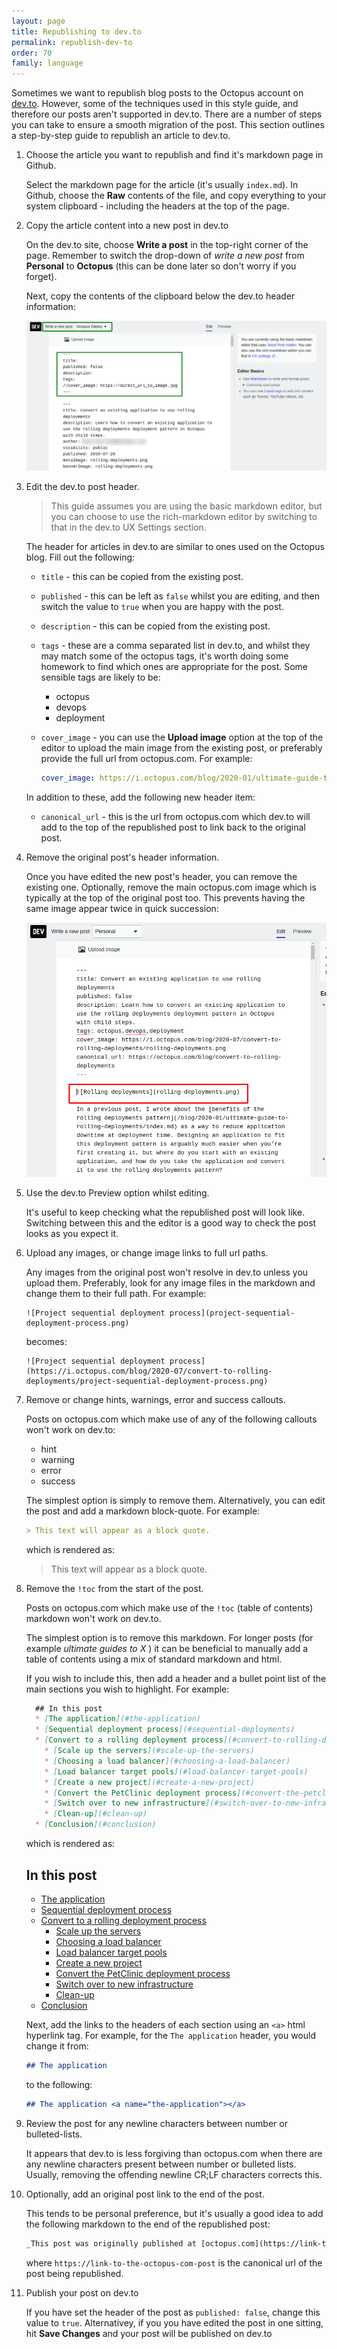 ```yaml
---
layout: page
title: Republishing to dev.to
permalink: republish-dev-to
order: 70
family: language
---
```


Sometimes we want to republish blog posts to the Octopus account on [dev.to](https://dev.to/octopus/). However, some of the techniques used in this style guide, and therefore our posts aren't supported in dev.to. There are a number of steps you can take to ensure a smooth migration of the post. This section outlines a step-by-step guide to republish an article to dev.to.

1. Choose the article you want to republish and find it's markdown page in Github.

   Select the markdown page for the article (it's usually `index.md`). In Github, choose the **Raw** contents of the file, and copy everything to your system clipboard - including the headers at the top of the page.

1. Copy the article content into a new post in dev.to 

   On the dev.to site, choose **Write a post** in the top-right corner of the page. Remember to switch the drop-down of *write a new post* from **Personal** to **Octopus** (this can be done later so don't worry if you forget). 
   
   Next, copy the contents of the clipboard below the dev.to header information:

   ![Republish copy content](republishing-post-copy-content.png "width=500")

1. Edit the dev.to post header.

   > This guide assumes you are using the basic markdown editor, but you can choose to use the rich-markdown editor by switching to that in the dev.to UX Settings section.

   The header for articles in dev.to are similar to ones used on the Octopus blog. Fill out the following:

   - `title` - this can be copied from the existing post.
   - `published` - this can be left as `false` whilst you are editing, and then switch the value to `true` when you are happy with the post.
   - `description` - this can be copied from the existing post.
   - `tags` - these are a comma separated list in dev.to, and whilst they may match some of the octopus tags, it's worth doing some homework to find which ones are appropriate for the post. Some sensible tags are likely to be:
     - octopus
     - devops
     - deployment
   - `cover_image` - you can use the **Upload image** option at the top of the editor to upload the main image from the existing post, or preferably provide the full url from octopus.com. For example:

      ```yml
      cover_image: https://i.octopus.com/blog/2020-01/ultimate-guide-to-rolling-deployments/rolling-deployments.png
      ```
   
   In addition to these, add the following new header item:
   - `canonical_url` - this is the url from octopus.com which dev.to will add to the top of the republished post to link back to the original post.

1. Remove the original post's header information.

   Once you have edited the new post's header, you can remove the existing one. Optionally, remove the main octopus.com image which is typically at the top of the original post too. This prevents having the same image appear twice in quick succession:

   ![Remove header image](republishing-post-remove-header-image.png "width=500")

1. Use the dev.to Preview option whilst editing.

   It's useful to keep checking what the republished post will look like. Switching between this and the editor is a good way to check the post looks as you expect it.

1. Upload any images, or change image links to full url paths.

   Any images from the original post won't resolve in dev.to unless you upload them. Preferably, look for any image files in the markdown and change them to their full path. For example:

   ```
   ![Project sequential deployment process](project-sequential-deployment-process.png)
   ```

   becomes:

   ```
   ![Project sequential deployment process](https://i.octopus.com/blog/2020-07/convert-to-rolling-deployments/project-sequential-deployment-process.png)
   ```

1. Remove or change hints, warnings, error and success callouts.

    Posts on octopus.com which make use of any of the following callouts won't work on dev.to:
    - hint
    - warning
    - error
    - success

    The simplest option is simply to remove them. Alternatively, you can edit the post and add a markdown block-quote. For example:

    ```md
    > This text will appear as a block quote.
    ```

    which is rendered as:

    > This text will appear as a block quote.

1. Remove the `!toc` from the start of the post.

    Posts on octopus.com which make use of the `!toc` (table of contents) markdown won't work on dev.to.

    The simplest option is to remove this markdown. For longer posts (for example *ultimate guides to X* ) it can be beneficial to manually add a table of contents using a mix of standard markdown and html.

    If you wish to include this, then add a header and a bullet point list of the main sections you wish to highlight. For example:

    ```md
      ## In this post
      * [The application](#the-application)
      * [Sequential deployment process](#sequential-deployments)
      * [Convert to a rolling deployment process](#convert-to-rolling-deployment)
        * [Scale up the servers](#scale-up-the-servers)
        * [Choosing a load balancer](#choosing-a-load-balancer)
        * [Load balancer target pools](#load-balancer-target-pools)
        * [Create a new project](#create-a-new-project)
        * [Convert the PetClinic deployment process](#convert-the-petclinic-deployment-process)
        * [Switch over to new infrastructure](#switch-over-to-new-infrastructure)
        * [Clean-up](#clean-up)
      * [Conclusion](#conclusion)
    ```
   which is rendered as:

   ## In this post
   * [The application](#the-application)
   * [Sequential deployment process](#sequential-deployments)
   * [Convert to a rolling deployment process](#convert-to-rolling-deployment)
     * [Scale up the servers](#scale-up-the-servers)
     * [Choosing a load balancer](#choosing-a-load-balancer)
     * [Load balancer target pools](#load-balancer-target-pools)
     * [Create a new project](#create-a-new-project)
     * [Convert the PetClinic deployment process](#convert-the-petclinic-deployment-process)
     * [Switch over to new infrastructure](#switch-over-to-new-infrastructure)
     * [Clean-up](#clean-up)
   * [Conclusion](#conclusion)

   Next, add the links to the headers of each section using an `<a>` html hyperlink tag. For example, for the `The application` header, you would change it from:
   
   ```md
   ## The application
   ```
   to the following:

   ```md
   ## The application <a name="the-application"></a>
   ```

1. Review the post for any newline characters between number or bulleted-lists.

    It appears that dev.to is less forgiving than octopus.com when there are any newline characters present between number or bulleted lists. Usually, removing the offending newline CR;LF characters corrects this.

1. Optionally, add an original post link to the end of the post.

    This tends to be personal preference, but it's usually a good idea to add the following markdown to the end of the republished post:

    ```md
   _This post was originally published at [octopus.com](https://link-to-the-octopus-com-post)._
    ```
    where `https://link-to-the-octopus-com-post` is the canonical url of the post being republished.

1. Publish your post on dev.to

   If you have set the header of the post as `published: false`, change this value to `true`. Alternativey, if you you have edited the post in one sitting, hit **Save Changes** and your post will be published on dev.to
